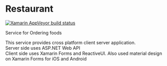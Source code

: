 # Restaurant
[![Xamarin AppVeyor build status](https://ci.appveyor.com/api/projects/status/bgxbx3mym9n7egtj?svg=true)](https://ci.appveyor.com/project/Jurabek/restaurant)


Service for Ordering foods 

This service provides cross platform client server application. </br>
Server side uses ASP.NET Web API </br>
Client side uses Xamarin Forms and ReactiveUI. Also used material design on Xamarin Forms for iOS and Android 
